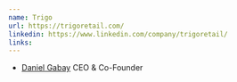 ```yaml
---
name: Trigo
url: https://trigoretail.com/
linkedin: https://www.linkedin.com/company/trigoretail/
links:
---
```


* [Daniel Gabay](https://www.linkedin.com/in/daniel-gabay/) CEO & Co-Founder


